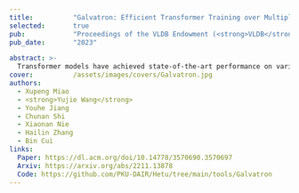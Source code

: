 ```yaml
---
title:          "Galvatron: Efficient Transformer Training over Multiple GPUs Using Automatic Parallelism"
selected:       true
pub:            "Proceedings of the VLDB Endowment (<strong>VLDB</strong>)"
pub_date:       "2023"

abstract: >-
  Transformer models have achieved state-of-the-art performance on various domains of applications and gradually becomes the foundations of the advanced large deep learning (DL) models. However, how to train these models over multiple GPUs efficiently is still challenging due to a large number of parallelism choices. Existing DL systems either rely on manual efforts to make distributed training plans or apply parallelism combinations within a very limited search space. In this approach, we propose Galvatron, a new system framework that incorporates multiple popular parallelism dimensions and automatically finds the most efficient hybrid parallelism strategy. To better explore such a rarely huge search space, we 1) involve a decision tree to make decomposition and pruning based on some reasonable intuitions, and then 2) design a dynamic programming search algorithm to generate the optimal plan. Evaluations on four representative Transformer workloads show that Galvatron could perform automatically distributed training with different GPU memory budgets. Among all evluated scenarios, Galvatron always achieves superior system throughput compared to previous work with limited parallelism.
cover:          /assets/images/covers/Galvatron.jpg
authors:
  - Xupeng Miao
  - <strong>Yujie Wang</strong>
  - Youhe Jiang
  - Chunan Shi
  - Xiaonan Nie
  - Hailin Zhang
  - Bin Cui
links:
  Paper: https://dl.acm.org/doi/10.14778/3570690.3570697
  Arxiv: https://arxiv.org/abs/2211.13878
  Code: https://github.com/PKU-DAIR/Hetu/tree/main/tools/Galvatron
---
```

